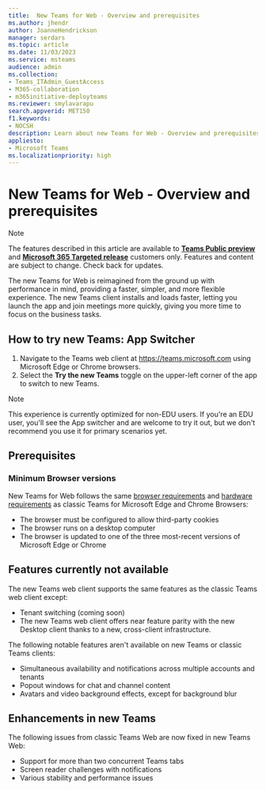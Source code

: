 ```yaml
---
title:  New Teams for Web - Overview and prerequisites
ms.author: jhendr
author: JoanneHendrickson
manager: serdars
ms.topic: article
ms.date: 11/03/2023
ms.service: msteams
audience: admin
ms.collection: 
- Teams_ITAdmin_GuestAccess
- M365-collaboration
- m365initiative-deployteams
ms.reviewer: smylavarapu
search.appverid: MET150
f1.keywords:
- NOCSH
description: Learn about new Teams for Web - Overview and prerequisites
appliesto: 
- Microsoft Teams
ms.localizationpriority: high
---
```

# New Teams for Web - Overview and prerequisites

>[!Note]
> The features described in this article are available to [**Teams Public preview**](/microsoftteams/public-preview-doc-updates) and [**Microsoft 365 Targeted release**](/microsoft-365/admin/manage/release-options-in-office-365?view=o365-worldwide#targeted-release) customers only. Features and content are subject to change. Check back for updates.


The new Teams for Web is reimagined from the ground up with performance in mind, providing a faster, simpler, and more flexible experience. The new Teams client installs and loads faster, letting you launch the app and join meetings more quickly, giving you more time to focus on the business tasks.

## How to try new Teams: App Switcher 

1. Navigate to the Teams web client at https://teams.microsoft.com using Microsoft Edge or Chrome browsers.
2. Select the **Try the new Teams** toggle on the upper-left corner of the app to switch to new Teams.

>[!Note] 
>This experience is currently optimized for non-EDU users. If you're an EDU user, you'll see the App switcher and are welcome to try it out, but we don't recommend you use it for primary scenarios yet.


## Prerequisites

### Minimum Browser versions

New Teams for Web follows the same [browser requirements](/microsoftteams/get-clients?tabs=Windows#browser-client) and [hardware requirements](/microsoftteams/hardware-requirements-for-the-teams-app) as classic Teams for Microsoft Edge and Chrome Browsers:

- The browser must be configured to allow third-party cookies
- The browser runs on a desktop computer
- The browser is updated to one of the three most-recent versions of Microsoft Edge or Chrome


## Features currently not available

The new Teams web client supports the same features as the classic Teams web client except:

- Tenant switching (coming soon)
- The new Teams web client offers near feature parity with the new Desktop client thanks to a new, cross-client infrastructure. 

The following notable features aren't available on new Teams or classic Teams clients:

- Simultaneous availability and notifications across multiple accounts and tenants
- Popout windows for chat and channel content
- Avatars and video background effects, except for background blur

## Enhancements in new Teams

The following issues from classic Teams Web are now fixed in new Teams Web:

- Support for more than two concurrent Teams tabs
- Screen reader challenges with notifications
- Various stability and performance issues